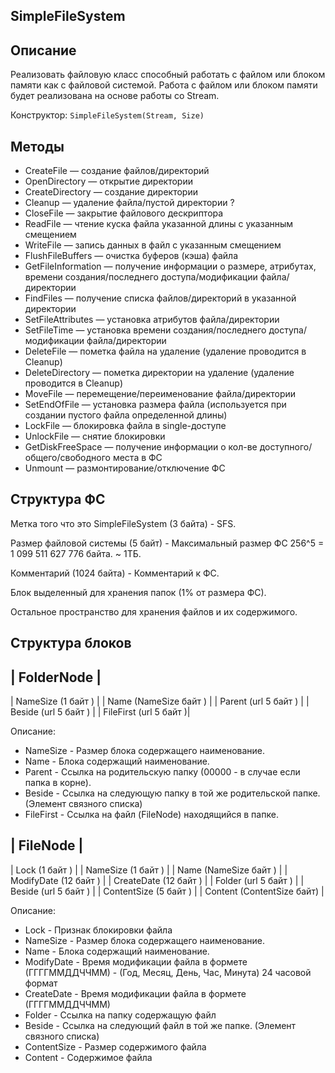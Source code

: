 ## SimpleFileSystem

Описание
---------

Реализовать файловую класс способный работать с файлом или блоком памяти как с файловой системой.
Работа с файлом или блоком памяти будет реализована на основе работы со Stream.

Конструктор: `SimpleFileSystem(Stream, Size)`

Методы
------

* CreateFile — создание файлов/директорий
* OpenDirectory — открытие директории
* CreateDirectory — создание директории
* Cleanup — удаление файла/пустой директории ?
* CloseFile — закрытие файлового дескриптора
* ReadFile — чтение куска файла указанной длины с указанным смещением
* WriteFile — запись данных в файл с указанным смещением
* FlushFileBuffers — очистка буферов (кэша) файла
* GetFileInformation — получение информации о размере, атрибутах, времени создания/последнего доступа/модификации файла/директории
* FindFiles — получение списка файлов/директорий в указанной директории
* SetFileAttributes — установка атрибутов файла/директории
* SetFileTime — установка времени создания/последнего доступа/модификации файла/директории
* DeleteFile — пометка файла на удаление (удаление проводится в Cleanup)
* DeleteDirectory — пометка директории на удаление (удаление проводится в Cleanup)
* MoveFile — перемещение/переименование файла/директории
* SetEndOfFile — установка размера файла (используется при создании пустого файла определенной длины)
* LockFile — блокировка файла в single-доступе
* UnlockFile — снятие блокировки
* GetDiskFreeSpace — получение информации о кол-ве доступного/общего/свободного места в ФС
* Unmount — размонтирование/отключение ФС

Структура ФС
------------
Метка того что это SimpleFileSystem (3 байта) - SFS.

Размер файловой системы (5 байт) - Максимальный размер ФС 256^5 = 1 099 511 627 776 байта. ~ 1ТБ.

Комментарий (1024 байта) - Комментарий к ФС.

Блок выделенный для хранения папок (1% от размера ФС).

Остальное пространство для хранения файлов и их содержимого.

Структура блоков
----------------

| FolderNode             |
--------------------------
| NameSize (1 байт )     |
| Name (NameSize байт )  |
| Parent (url 5 байт )   |
| Beside (url 5 байт )   |
| FileFirst (url 5 байт )|

Описание:
* NameSize - Размер блока содержащего наименование.
* Name - Блока содержащий наименование.
* Parent - Ссылка на родительскую папку (00000 - в случае если папка в корне).
* Beside - Ссылка на следующую папку в той же родительской папке. (Элемент связного списка)
* FileFirst - Ссылка на файл (FileNode) находящийся в папке.


| FileNode                   |
------------------------------
| Lock (1 байт )             |
| NameSize (1 байт )         |
| Name (NameSize байт )      |
| ModifyDate (12 байт )      |
| CreateDate (12 байт )      |
| Folder (url 5 байт )       |
| Beside (url 5 байт )       |
| ContentSize (5 байт )      |
| Content (ContentSize байт) |

Описание:
* Lock - Признак блокировки файла
* NameSize - Размер блока содержащего наименование.
* Name - Блока содержащий наименование.
* ModifyDate - Время модификации файла в формете (ГГГГММДДЧЧММ) - (Год, Месяц, День, Час, Минута) 24 часовой формат
* CreateDate - Время модификации файла в формете (ГГГГММДДЧЧММ)
* Folder - Ссылка на папку содержащую файл
* Beside - Ссылка на следующий файл в той же папке. (Элемент связного списка)
* ContentSize - Размер содержимого файла
* Content - Содержимое файла



